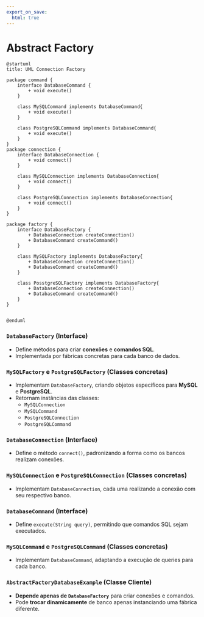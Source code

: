 ```yaml
---
export_on_save:
  html: true
---
```


# Abstract Factory 


```plantuml {align="center"}
@startuml
title: UML Connection Factory

package command {
    interface DatabaseCommand {
        + void execute()
    }

    class MySQLCommand implements DatabaseCommand{
        + void execute()
    }

    class PostgreSQLCommand implements DatabaseCommand{
        + void execute()
    }
}
package connection {
    interface DatabaseConnection {
        + void connect()
    }

    class MySQLConnection implements DatabaseConnection{
        + void connect()
    }

    class PostgreSQLConnection implements DatabaseConnection{
        + void connect()
    }
}

package factory {
    interface DatabaseFactory {
        + DatabaseConnection createConnection()
        + DatabaseCommand createCommand()
    }

    class MySQLFactory implements DatabaseFactory{
        + DatabaseConnection createConnection()
        + DatabaseCommand createCommand()
    }

    class PosstgreSQLFactory implements DatabaseFactory{
        + DatabaseConnection createConnection()
        + DatabaseCommand createCommand()
    }
}


@enduml
```

### `DatabaseFactory` (Interface)
- Define métodos para criar **conexões** e **comandos SQL**.
- Implementada por fábricas concretas para cada banco de dados.

### `MySQLFactory` e `PostgreSQLFactory` (Classes concretas)
- Implementam `DatabaseFactory`, criando objetos específicos para **MySQL** e **PostgreSQL**.
- Retornam instâncias das classes:
  - `MySQLConnection`
  - `MySQLCommand`
  - `PostgreSQLConnection`
  - `PostgreSQLCommand`

### `DatabaseConnection` (Interface)
- Define o método `connect()`, padronizando a forma como os bancos realizam conexões.

### `MySQLConnection` e `PostgreSQLConnection` (Classes concretas)
- Implementam `DatabaseConnection`, cada uma realizando a conexão com seu respectivo banco.

### `DatabaseCommand` (Interface)
- Define `execute(String query)`, permitindo que comandos SQL sejam executados.

### `MySQLCommand` e `PostgreSQLCommand` (Classes concretas)
- Implementam `DatabaseCommand`, adaptando a execução de queries para cada banco.

### `AbstractFactoryDatabaseExample` (Classe Cliente)
- **Depende apenas de `DatabaseFactory`** para criar conexões e comandos.
- Pode **trocar dinamicamente** de banco apenas instanciando uma fábrica diferente.
